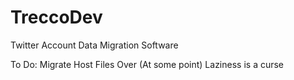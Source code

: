 # TreccoDev
Twitter Account Data Migration Software

To Do:
Migrate Host Files Over (At some point)
Laziness is a curse
